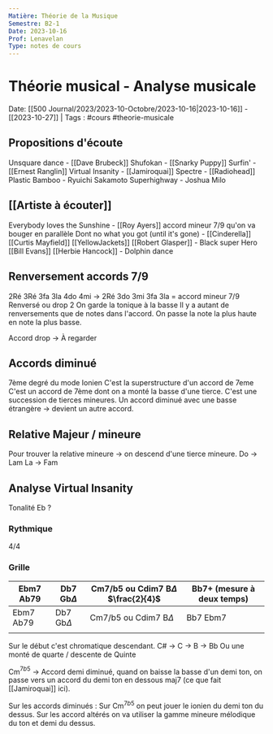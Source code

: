 ```yaml
---
Matière: Théorie de la Musique
Semestre: B2-1
Date: 2023-10-16
Prof: Lenavelan
Type: notes de cours
---
```

# Théorie musical - Analyse musicale
Date: [[500 Journal/2023/2023-10-Octobre/2023-10-16|2023-10-16]] - [[2023-10-27]] | Tags : #cours #theorie-musicale 
## Propositions d'écoute 
Unsquare dance - [[Dave Brubeck]] 
Shufokan - [[Snarky Puppy]]
Surfin' - [[Ernest Ranglin]]
Virtual Insanity - [[Jamiroquai]]
Spectre - [[Radiohead]]
Plastic Bamboo - Ryuichi Sakamoto
Superhighway - Joshua Milo
## [[Artiste à écouter]]
Everybody loves the Sunshine - [[Roy Ayers]] accord mineur 7/9 qu'on va bouger en parallèle
Dont no what you got (until it's gone) - [[Cinderella]]
[[Curtis Mayfield]]
[[YellowJackets]] 
[[Robert Glasper]] - Black super Hero
[[Bill Evans]]
[[Herbie Hancock]] - Dolphin dance
## Renversement accords 7/9
2Ré 3Ré 3fa 3la 4do 4mi → 2Ré 3do 3mi 3fa 3la = accord mineur 7/9 Renversé ou drop 2
On garde la tonique à la basse
Il y a autant de renversements que de notes dans l'accord. On passe la note la plus haute en note la plus basse. 

Accord drop → À regarder


## Accords diminué 
7ème degré du mode Ionien
C'est la superstructure d'un accord de 7eme
C'est un accord de 7ème dont on a monté la basse d'une tierce. 
C'est une succession de tierces mineures.
Un accord diminué avec une basse étrangère → devient un autre accord. 

## Relative Majeur / mineure
Pour trouver la relative mineure → on descend d'une tierce mineure. 
Do → Lam
La → Fam

## Analyse Virtual Insanity 
Tonalité Eb ?

### Rythmique
4/4 
### Grille
| Ebm7 Ab79 | Db7  Gb$\Delta$ | Cm7/b5 ou Cdim7  B$\Delta$ $\frac{2}{4}$| Bb7+ (mesure à deux temps) |
| --------- | --------------- | --------------------------- | ------------------------- |
| Ebm7 Ab79 | Db7  Gb$\Delta$ | Cm7/b5 ou Cdim7  B$\Delta$ | Bb7 Ebm7                  |
|           |                 |                             |                           |

Sur le début c'est chromatique descendant. C# → C → B → Bb
Ou une monté de quarte / descente de Quinte

Cm$^{7b5}$ → Accord demi diminué, quand on baisse la basse d'un demi ton, on passe vers un accord du demi ton en dessous maj7 (ce que fait [[Jamiroquai]] ici).  

Sur les accords diminués  : 
Sur Cm$^{7b5}$ on peut jouer le ionien du demi ton du dessus. 
Sur les accord altérés on va utiliser la gamme mineure mélodique du ton et demi du dessus.